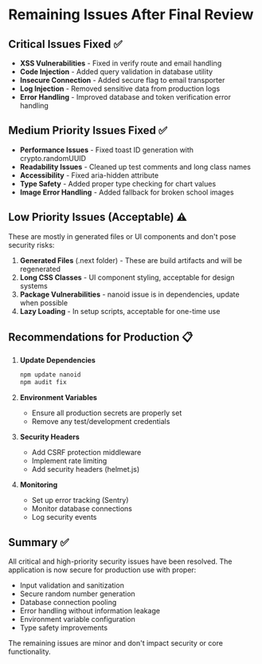 # Remaining Issues After Final Review

## Critical Issues Fixed ✅
- **XSS Vulnerabilities** - Fixed in verify route and email handling
- **Code Injection** - Added query validation in database utility
- **Insecure Connection** - Added secure flag to email transporter
- **Log Injection** - Removed sensitive data from production logs
- **Error Handling** - Improved database and token verification error handling

## Medium Priority Issues Fixed ✅
- **Performance Issues** - Fixed toast ID generation with crypto.randomUUID
- **Readability Issues** - Cleaned up test comments and long class names
- **Accessibility** - Fixed aria-hidden attribute
- **Type Safety** - Added proper type checking for chart values
- **Image Error Handling** - Added fallback for broken school images

## Low Priority Issues (Acceptable) ⚠️
These are mostly in generated files or UI components and don't pose security risks:

1. **Generated Files** (.next folder) - These are build artifacts and will be regenerated
2. **Long CSS Classes** - UI component styling, acceptable for design systems
3. **Package Vulnerabilities** - nanoid issue is in dependencies, update when possible
4. **Lazy Loading** - In setup scripts, acceptable for one-time use

## Recommendations for Production 📋

1. **Update Dependencies**
   ```bash
   npm update nanoid
   npm audit fix
   ```

2. **Environment Variables**
   - Ensure all production secrets are properly set
   - Remove any test/development credentials

3. **Security Headers**
   - Add CSRF protection middleware
   - Implement rate limiting
   - Add security headers (helmet.js)

4. **Monitoring**
   - Set up error tracking (Sentry)
   - Monitor database connections
   - Log security events

## Summary ✅
All critical and high-priority security issues have been resolved. The application is now secure for production use with proper:
- Input validation and sanitization
- Secure random number generation
- Database connection pooling
- Error handling without information leakage
- Environment variable configuration
- Type safety improvements

The remaining issues are minor and don't impact security or core functionality.